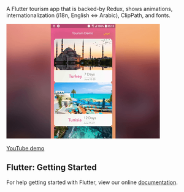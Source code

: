 A Flutter tourism app that is backed-by Redux, shows animations, internationalization (i18n, English <=> Arabic), ClipPath, and fonts.


![](art/screenshots/flutter-tourism-demo-400x300.gif)

[YouTube demo](https://youtu.be/31WL1ep1Ce8)



## Flutter: Getting Started

For help getting started with Flutter, view our online
[documentation](https://flutter.io/).
